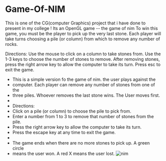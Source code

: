 # Game-Of-NIM
This is one of the CG(computer Graphics) project that i have done to present in my college !
Its an OpenGL game -- the game of nim To win this game, you must be the player to pick up the very last stone. Each player will take turns choosing a pile (or column) from which to remove any number of rocks.

Directions: Use the mouse to click on a column to take stones from. Use the 1-3 keys to choose the number of stones to remove. After removing stones, press the right arrow key to allow the computer to take its turn. Press esc to exit the game.

* This is a simple version fo the game of nim. the user plays against the
 * computer. Each player can remove any number of stones from one of the
 * three piles. Whoever removes the last stone wins. The User moves first.
 *
 * Directions:
 *	 Click on a pile (or column) to choose the pile to pick from.
 * 	 Enter a number from 1 to 3 to remove that number of stones from the pile.
 * 	 Press the right arrow key to allow the computer to take its turn.
 * 	 Press the escape key at any time to exit the game.
 *
 * The game ends when there are no more stones to pick up. A green circle
 * means the user won. A red X means the user lost.
![nim](https://user-images.githubusercontent.com/55281163/176617630-d96b9545-46c6-4bf9-ad36-d8f44b8e6552.png)
